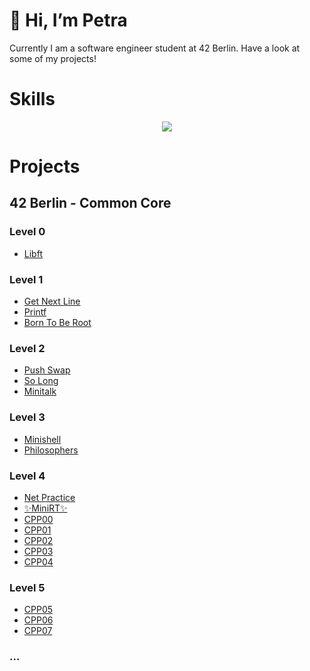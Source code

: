 # 👋 Hi, I’m Petra

Currently I am a software engineer student at 42 Berlin. Have a look at some of my projects!

# Skills
<p align="center">
  <a href="https://skillicons.dev">
    <img src="https://skillicons.dev/icons?i=c,git,github,bash,linux,vim,vscode,notion" />
  </a>
</p>

# Projects

## 42 Berlin - Common Core
### Level 0
- [Libft](https://github.com/pebencze/Libft.git)
### Level 1
- [Get Next Line](https://github.com/pebencze/Get_next_line.git)
- [Printf](https://github.com/pebencze/Printf.git)
- [Born To Be Root](https://github.com/pebencze/Born2beRoot.git)
### Level 2
- [Push Swap](https://github.com/pebencze/PushSwap.git)
- [So Long](https://github.com/pebencze/SoLong.git)
- [Minitalk](https://github.com/pebencze/Minitalk.git)
### Level 3
- [Minishell](https://github.com/henniphilo/minishell.git)
- [Philosophers](https://github.com/pebencze/Philosophers.git)
### Level 4
- [Net Practice]()
- [✨MiniRT✨](https://github.com/pebencze/42MiniRT.git)
- [CPP00](https://github.com/pebencze/42CPP00.git)
- [CPP01](https://github.com/pebencze/42CPP01.git)
- [CPP02](https://github.com/pebencze/42CPP02.git)
- [CPP03](https://github.com/pebencze/42CPP03.git)
- [CPP04](https://github.com/pebencze/42CPP04.git)
### Level 5
- [CPP05](https://github.com/pebencze/42CPP05.git)
- [CPP06](https://github.com/pebencze/42CPP06.git)
- [CPP07](https://github.com/pebencze/42CPP07.git)
### ...


<!---
pebencze/pebencze is a ✨ special ✨ repository because its `README.md` (this file) appears on your GitHub profile.
You can click the Preview link to take a look at your changes.
--->
